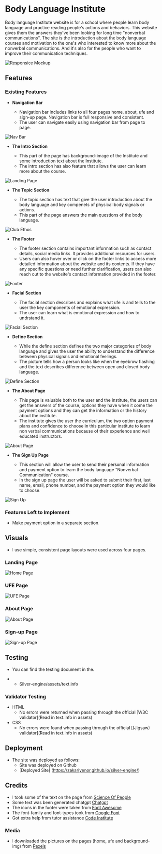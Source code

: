 # Body Language Institute

Body language Institute website is for a school where people learn body language and practice reading people's actions and behaviors. This website gives them the answers they've been looking for long time "nonverbal communications". The site is the introduction about the body language courses and motivation to the one's who interested to know more about the nonverbal communications. And it's also for the people who want to improve their communication techniques.

![Responsice Mockup](media/screen_pic.png)

## Features 

### Existing Features

- __Navigation Bar__

  - Navigation bar includes links to all four pages home, about, ufe and sign-up page. Navigation bar is full responsive and consistent.
  - The user can navigate easily using navigation bar from page to page. 

![Nav Bar](media/header_home.png)

- __The Intro Section__

  - This part of the page has background-image of the Institute and some introduction text about the Institute. 
  - The intro section has also feature that allows the user can learn more about the course.

![Landing Page](media/intro_section.png)

- __The Topic Section__

  - The topic section has text that give the user introduction about the body language and key compenets of physical body signals or actions. 
  - This part of the page answers the main questions of the body language. 

![Club Ethos](media/topic_section.png)

- __The Footer__ 

  - The footer section contains important information such as contact details, social media links. It provides additional resources for users. 
  - Users can also hover over or click on the footer links to access more detailed information about the website and its contents. If they have any specific questions or need further clarification, users can also reach out to the website's contact information provided in the footer.

![Footer](media/footer.png)

- __Facial Section__ 

  - The facial section describes and explains what ufe is and tells to the user the key components of emotional expression. 
  - The user can learn what is emotional expression and how to undrstand it.

![Facial Section](media/facial_section.png)

- __Define Section__ 

  - While the define section defines the two major categories of body language and gives the user the ability to understand the difference between physical signals and emotional feelings. 
  - The picture tells how a person looks like when the eyebrow flashing and the text describes difference between open and closed body language.

![Define Section](media/define_section.png)

- __The About Page__

  - This page is valuable both to the user and the institute, the users can get the answers of the course, options they have when it come the payment options and they can get the information or the history about the institute.  
  - The institute gives the user the curriculum, the two option payment plans and confidence to choose in this particular institute to learn non verbal communications because of their experience and well educated instructors. 

![About Page](media/about_page.png)

- __The Sign Up Page__

  - This section will allow the user to send their personal information and payment option to learn the body language "Nonverbal Communication" course.
  - In the sign up page the user will be asked to submit their first, last name, email, phone number, and the payment option they would like to choose.

![Sign Up](media/sign-up_page.png)

### Features Left to Implement

- Make payment option in a separate section.

## Visuals
  - I use simple, consistent page layouts were used across four pages.

### Landing Page 
  ![Home Page](media/home-fig.png)

### UFE Page 
  ![UFE Page](media/ufe-fig.png)

### About Page 
  ![About Page](media/about-fig.png)

### Sign-up Page 
  ![Sign-up Page](media/sign-up-fig.png)

## Testing

- You can find the testing document in the. 
* * Silver-engine/assets/text.info

### Validator Testing 

- HTML
  - No errors were returned when passing through the official [W3C validator](Read in text.info in assets)
- CSS
  - No errors were found when passing through the official [(Jigsaw) validator](Read in text.info in assets)

## Deployment

- The site was deployed as follows: 
  - Site was deployed on Github
  - [Deployed Site] (https://zakariyenor.github.io/silver-engine/)

## Credits 

- I took some of the text on the page from [Science Of People](https://www.scienceofpeople.com/)
- Some text was been generated chatgpt [Chatgpt](https://chatgpt.com/)
- The icons in the footer were taken from [Font Awesome](https://fontawesome.com/)
- The font-family and font-types took from [Google Font](https://fonts.google.com/?preview.layout=grid)
- Got extra help from tutor assistance [Code Institute](https://learn.codeinstitute.net/ci_support/diplomainfullstacksoftwarecommoncurriculum/tutor)

### Media

-  I downloaded the pictures on the pages (home, ufe and background-img) from [Pexels](pexels.com)
